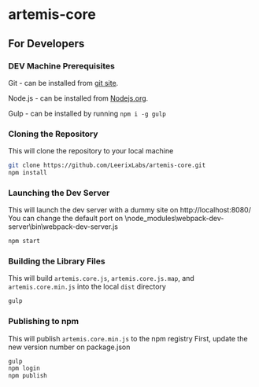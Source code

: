 # artemis-core

## For Developers

### DEV Machine Prerequisites
Git - can be installed from [git site](https://git-scm.com/downloads).

Node.js - can be installed from [Nodejs.org](https://nodejs.org).

Gulp - can be installed by running `npm i -g gulp`
    
### Cloning the Repository
This will clone the repository to your local machine
```sh
git clone https://github.com/LeerixLabs/artemis-core.git
npm install
``` 

### Launching the Dev Server
This will launch the dev server with a dummy site on http://localhost:8080/
You can change the default port on \node_modules\webpack-dev-server\bin\webpack-dev-server.js
```sh
npm start
```

### Building the Library Files
This will build `artemis.core.js`, `artemis.core.js.map`, and `artemis.core.min.js` into the local `dist` directory
```sh
gulp
```

### Publishing to npm
This will publish `artemis.core.min.js` to the npm registry
First, update the new version number on package.json
```sh
gulp
npm login
npm publish
```
